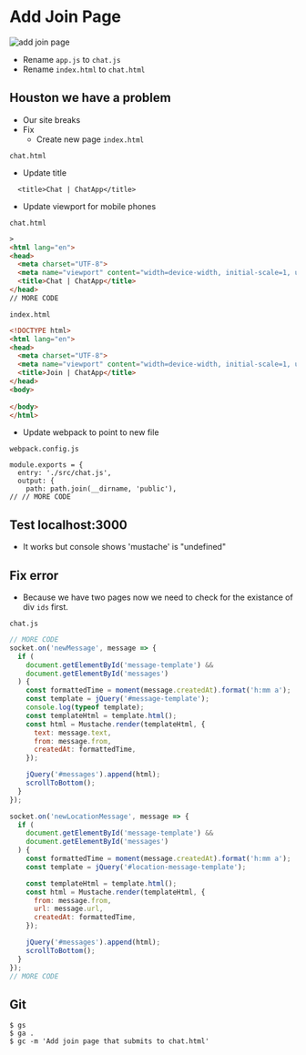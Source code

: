 # Add Join Page
![add join page](https://i.imgur.com/UvgnnsV.png)

* Rename `app.js` to `chat.js`
* Rename `index.html` to `chat.html`

## Houston we have a problem
* Our site breaks
* Fix
    - Create new page `index.html`

`chat.html`

* Update title

`  <title>Chat | ChatApp</title>`

* Update viewport for mobile phones

`chat.html`

```html
>
<html lang="en">
<head>
  <meta charset="UTF-8">
  <meta name="viewport" content="width=device-width, initial-scale=1, user-scalable=no">
  <title>Chat | ChatApp</title>
</head>
// MORE CODE
```

`index.html`

```html
<!DOCTYPE html>
<html lang="en">
<head>
  <meta charset="UTF-8">
  <meta name="viewport" content="width=device-width, initial-scale=1, user-scalable=no">
  <title>Join | ChatApp</title>
</head>
<body>
  
</body>
</html>
```

* Update webpack to point to new file

`webpack.config.js`

```
module.exports = {
  entry: './src/chat.js',
  output: {
    path: path.join(__dirname, 'public'),
// // MORE CODE
```

## Test localhost:3000
* It works but console shows 'mustache' is "undefined"

## Fix error
* Because we have two pages now we need to check for the existance of div `ids` first.

`chat.js`

```js
// MORE CODE
socket.on('newMessage', message => {
  if (
    document.getElementById('message-template') &&
    document.getElementById('messages')
  ) {
    const formattedTime = moment(message.createdAt).format('h:mm a');
    const template = jQuery('#message-template');
    console.log(typeof template);
    const templateHtml = template.html();
    const html = Mustache.render(templateHtml, {
      text: message.text,
      from: message.from,
      createdAt: formattedTime,
    });

    jQuery('#messages').append(html);
    scrollToBottom();
  }
});

socket.on('newLocationMessage', message => {
  if (
    document.getElementById('message-template') &&
    document.getElementById('messages')
  ) {
    const formattedTime = moment(message.createdAt).format('h:mm a');
    const template = jQuery('#location-message-template');

    const templateHtml = template.html();
    const html = Mustache.render(templateHtml, {
      from: message.from,
      url: message.url,
      createdAt: formattedTime,
    });

    jQuery('#messages').append(html);
    scrollToBottom();
  }
});
// MORE CODE
```

## Git
```
$ gs
$ ga .
$ gc -m 'Add join page that submits to chat.html'

